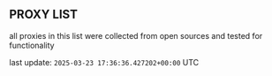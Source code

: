 ## PROXY LIST

all proxies in this list were collected from open sources and tested for functionality

last update: `2025-03-23 17:36:36.427202+00:00` UTC